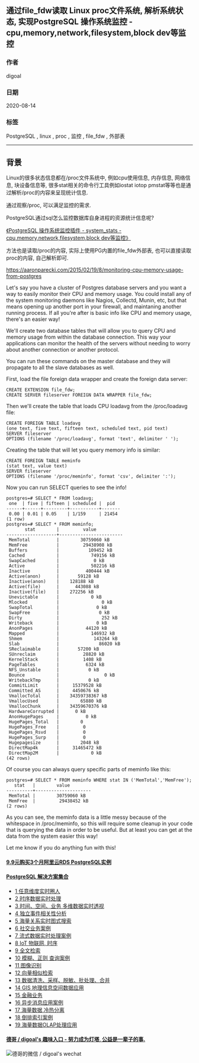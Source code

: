 ## 通过file_fdw读取 Linux proc文件系统, 解析系统状态, 实现PostgreSQL 操作系统监控 - cpu,memory,network,filesystem,block dev等监控    
    
### 作者    
digoal    
    
### 日期    
2020-08-14    
    
### 标签    
PostgreSQL , linux , proc , 监控 , file_fdw , 外部表      
    
----    
    
## 背景    
Linux的很多状态信息都在/proc文件系统中, 例如cpu使用信息, 内存信息, 网络信息, 块设备信息等, 很多stat相关的命令行工具例如iostat iotop pmstat等等也是通过解析/proc的内容来呈现统计信息.     
    
通过观察/proc, 可以满足监控的需求.    
    
PostgreSQL通过sql怎么监控数据库自身进程的资源统计信息呢?    
    
[《PostgreSQL 操作系统监控插件 - system_stats - cpu,memory,network,filesystem,block dev等监控》](../202007/20200709_02.md)      
    
方法也是读取/proc的内容, 实际上使用PG内置的file_fdw外部表, 也可以直接读取proc的内容, 自己解析即可.    
    
https://aaronparecki.com/2015/02/19/8/monitoring-cpu-memory-usage-from-postgres    
    
Let's say you have a cluster of Postgres database servers and you want a way to easily monitor their CPU and memory usage. You could install any of the system monitoring daemons like Nagios, Collectd, Munin, etc, but that means opening up another port in your firewall, and maintaning another running process. If all you're after is basic info like CPU and memory usage, there's an easier way!    
    
We'll create two database tables that will allow you to query CPU and memory usage from within the database connection. This way your applications can monitor the health of the servers without needing to worry about another connection or another protocol.    
    
You can run these commands on the master database and they will propagate to all the slave databases as well.    
    
First, load the file foreign data wrapper and create the foreign data server:    
    
```    
CREATE EXTENSION file_fdw;    
CREATE SERVER fileserver FOREIGN DATA WRAPPER file_fdw;    
```    
    
Then we'll create the table that loads CPU loadavg from the /proc/loadavg file:    
    
```    
CREATE FOREIGN TABLE loadavg     
(one text, five text, fifteen text, scheduled text, pid text)     
SERVER fileserver     
OPTIONS (filename '/proc/loadavg', format 'text', delimiter ' ');    
```    
    
Creating the table that will let you query memory info is similar:    
    
```    
CREATE FOREIGN TABLE meminfo     
(stat text, value text)     
SERVER fileserver     
OPTIONS (filename '/proc/meminfo', format 'csv', delimiter ':');    
```    
    
Now you can run SELECT queries to see the info!    
    
```    
postgres=# SELECT * FROM loadavg;    
 one  | five | fifteen | scheduled |  pid    
------+------+---------+-----------+-------    
 0.00 | 0.01 | 0.05    | 1/159     | 21454    
(1 row)    
postgres=# SELECT * FROM meminfo;    
       stat        |         value    
-------------------+------------------------    
 MemTotal          |        30759060 kB    
 MemFree           |         29438908 kB    
 Buffers           |           109452 kB    
 Cached            |            749156 kB    
 SwapCached        |             0 kB    
 Active            |            502216 kB    
 Inactive          |          400444 kB    
 Active(anon)      |       59128 kB    
 Inactive(anon)    |    128188 kB    
 Active(file)      |      443088 kB    
 Inactive(file)    |    272256 kB    
 Unevictable       |            0 kB    
 Mlocked           |                0 kB    
 SwapTotal         |              0 kB    
 SwapFree          |               0 kB    
 Dirty             |                252 kB    
 Writeback         |              0 kB    
 AnonPages         |          44120 kB    
 Mapped            |            146932 kB    
 Shmem             |             143264 kB    
 Slab              |               86020 kB    
 SReclaimable      |       57200 kB    
 SUnreclaim        |         28820 kB    
 KernelStack       |         1408 kB    
 PageTables        |          6324 kB    
 NFS_Unstable      |           0 kB    
 Bounce            |                 0 kB    
 WritebackTmp      |           0 kB    
 CommitLimit       |     15379528 kB    
 Committed_AS      |     4450676 kB    
 VmallocTotal      |    34359738367 kB    
 VmallocUsed       |        65880 kB    
 VmallocChunk      |    34359670376 kB    
 HardwareCorrupted |      0 kB    
 AnonHugePages     |          0 kB    
 HugePages_Total   |        0    
 HugePages_Free    |         0    
 HugePages_Rsvd    |         0    
 HugePages_Surp    |         0    
 Hugepagesize      |        2048 kB    
 DirectMap4k       |     31465472 kB    
 DirectMap2M       |            0 kB    
(42 rows)    
```    
    
Of course you can always query specific parts of meminfo like this:    
    
```    
postgres=# SELECT * FROM meminfo WHERE stat IN ('MemTotal','MemFree');    
   stat   |        value    
----------+---------------------    
 MemTotal |        30759060 kB    
 MemFree  |         29438452 kB    
(2 rows)    
```    
    
As you can see, the meminfo data is a little messy because of the whitespace in /proc/meminfo, so this will require some cleanup in your code that is querying the data in order to be useful. But at least you can get at the data from the system easier this way!    
    
Let me know if you do anything fun with this!    
  
  
  
  
  
  
  
  
  
  
  
#### [9.9元购买3个月阿里云RDS PostgreSQL实例](https://www.aliyun.com/database/postgresqlactivity "57258f76c37864c6e6d23383d05714ea")
  
  
#### [PostgreSQL 解决方案集合](https://yq.aliyun.com/topic/118 "40cff096e9ed7122c512b35d8561d9c8")
- [1 任意维度实时圈人](https://yq.aliyun.com/topic/118 "40cff096e9ed7122c512b35d8561d9c8")
- [2 时序数据实时处理](https://yq.aliyun.com/topic/118 "40cff096e9ed7122c512b35d8561d9c8")
- [3 时间、空间、业务 多维数据实时透视](https://yq.aliyun.com/topic/118 "40cff096e9ed7122c512b35d8561d9c8")
- [4 独立事件相关性分析](https://yq.aliyun.com/topic/118 "40cff096e9ed7122c512b35d8561d9c8")
- [5 海量关系实时图式搜索](https://yq.aliyun.com/topic/118 "40cff096e9ed7122c512b35d8561d9c8")
- [6 社交业务案例](https://yq.aliyun.com/topic/118 "40cff096e9ed7122c512b35d8561d9c8")
- [7 流式数据实时处理案例](https://yq.aliyun.com/topic/118 "40cff096e9ed7122c512b35d8561d9c8")
- [8 IoT 物联网, 时序](https://yq.aliyun.com/topic/118 "40cff096e9ed7122c512b35d8561d9c8")
- [9 全文检索](https://yq.aliyun.com/topic/118 "40cff096e9ed7122c512b35d8561d9c8")
- [10 模糊、正则 查询案例](https://yq.aliyun.com/topic/118 "40cff096e9ed7122c512b35d8561d9c8")
- [11 图像识别](https://yq.aliyun.com/topic/118 "40cff096e9ed7122c512b35d8561d9c8")
- [12 向量相似检索](https://yq.aliyun.com/topic/118 "40cff096e9ed7122c512b35d8561d9c8")
- [13 数据清洗、采样、脱敏、批处理、合并](https://yq.aliyun.com/topic/118 "40cff096e9ed7122c512b35d8561d9c8")
- [14 GIS 地理信息空间数据应用](https://yq.aliyun.com/topic/118 "40cff096e9ed7122c512b35d8561d9c8")
- [15 金融业务](https://yq.aliyun.com/topic/118 "40cff096e9ed7122c512b35d8561d9c8")
- [16 异步消息应用案例](https://yq.aliyun.com/topic/118 "40cff096e9ed7122c512b35d8561d9c8")
- [17 海量数据 冷热分离](https://yq.aliyun.com/topic/118 "40cff096e9ed7122c512b35d8561d9c8")
- [18 倒排索引案例](https://yq.aliyun.com/topic/118 "40cff096e9ed7122c512b35d8561d9c8")
- [19 海量数据OLAP处理应用](https://yq.aliyun.com/topic/118 "40cff096e9ed7122c512b35d8561d9c8")
  
  
#### [德哥 / digoal's 趣味入口 - 努力成为灯塔, 公益是一辈子的事.](https://github.com/digoal/blog/blob/master/README.md "22709685feb7cab07d30f30387f0a9ae")
  
  
![德哥的微信 / digoal's wechat](../pic/digoal_weixin.jpg "f7ad92eeba24523fd47a6e1a0e691b59")
  
